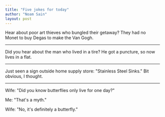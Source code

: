 ```yaml
---
title: "Five jokes for today"
author: "Noam Sain"
layout: post
---
```


Hear about poor art thieves who bungled their getaway? They had no Monet to buy Degas to make the Van Gogh.

---

Did you hear about the man who lived in a tire? He got a puncture, so now lives in a flat.

---

Just seen a sign outside home supply store: "Stainless Steel Sinks." Bit obvious, I thought.

---

Wife: "Did you know butterflies only live for one day?"

Me: "That's a myth."

Wife: "No, it's definitely a butterfly."
